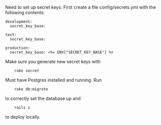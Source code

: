 Need to set up secret keys. First create a file config/secrets.yml with the following contents:

```
development:
  secret_key_base:

test:
  secret_key_base:

production:
  secret_key_base: <%= ENV["SECRET_KEY_BASE"] %>
```

Make sure you generate new secret keys with

```
    rake secret
```

Must have Postgres installed and running.
Run

```
    rake db:migrate
```
to correctly set the database up and

```
    rails s
```
to deploy locally.

